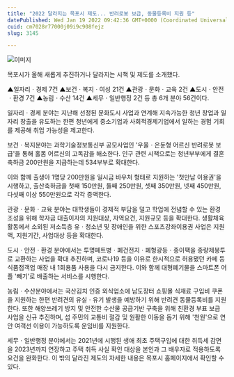 ```yaml
---
title: "2022 달라지는 목포시 제도... 반려로봇 보급, 동물등록비 지원 등"
datePublished: Wed Jan 19 2022 09:42:36 GMT+0000 (Coordinated Universal Time)
cuid: cm7028r77000j09i9c908fejz
slug: 3145

---
```



![이미지](https://cdn.hashnode.com/res/hashnode/image/upload/v1739252852791/1bf67df5-1d90-4f8f-82a1-d71d9d946bb9.jpeg)

목포시가 올해 새롭게 추진하거나 달라지는 시책 및 제도를 소개했다.

▲일자리ㆍ경제 7건 ▲보건ㆍ복지ㆍ여성 21건 ▲관광ㆍ문화ㆍ교육 2건 ▲도시ㆍ안전ㆍ환경 7건 ▲농림ㆍ수산 14건 ▲세무ㆍ일반행정 2건 등 총 6개 분야 56건이다.

일자리ㆍ경제 분야는 지난해 선정된 문화도시 사업과 연계해 지속가능한 청년 창업과 일자리 창출을 유도하는 한편 청년에게 중소기업과 사회적경제기업에서 일하는 경험 기회를 제공해 취업 가능성을 제고한다.

보건ㆍ복지분야는 과학기술정보통신부 공모사업인 '우울ㆍ은둔형 어르신 반려로봇 보급'을 통해 홀몸 어르신의 고독감을 해소한다. 인구 관련 시책으로는 청년부부에게 결혼축하금 200만원을 지급하는데 534부부로 확대한다.

이와 함께 출생아 1명당 200만원을 일시금 바우처 형태로 지원하는 '첫만남 이용권'을 시행하고, 출산축하금을 첫째 150만원, 둘째 250만원, 셋째 350만원, 넷째 450만원, 다섯째 이상 550만원으로 각각 증액한다.

관광ㆍ문화ㆍ교육 분야는 대학생들이 경제적 부담을 덜고 학업에 전념할 수 있는 환경 조성을 위해 학자금 대출이자의 지원대상, 자역요건, 지원규모 등을 확대한다. 생활체육 활동에서 소외된 저소득층 유ㆍ청소년 및 장애인을 위한 스포츠강좌이용권 사업은 지원액, 지원기간, 사업대상 등을 확대한다.

도시ㆍ안전ㆍ환경 분야에서는 투명페트병ㆍ폐건전지ㆍ폐형광등ㆍ종이팩을 종량제봉투로 교환하는 사업을 확대 추진하며, 코로나19 등을 이유로 한시적으로 허용됐던 카페 등 식품접객업 매장 내 1회용품 사용을 다시 금지한다. 이와 함께 대형폐기물을 스마트폰 어플 '빼기'로 배출하는 서비스를 시행한다.

농림ㆍ수산분야에서는 국산김치 인증 외식업소에 남도장터 쇼핑몰 식재료 구입비 쿠폰을 지원하는 한편 반려견의 유실ㆍ유기 발생을 예방하기 위해 반려견 동물등록비를 지원한다. 또한 해양쓰레기 방지 및 안전한 수산물 공급기반 구축을 위해 친환경 부표 보급 사업을 신규 추진하며, 섬 주민의 교통비 절감 및 원활한 이동을 돕기 위해 '천원'으로 연안 여객선 이용이 가능하도록 운임비를 지원한다.

세무ㆍ일반행정 분야에서는 2021년에 시행된 생애 최초 주택구입에 대한 취득세 감면을 2023년까지 연장하고 주택 취득 사실 확인 대상을 본인과 그 배우자로 적용하도록 요건을 완화한다. 이 밖의 달라진 제도의 자세한 내용은 목포시 홈페이지에서 확인할 수 있다.